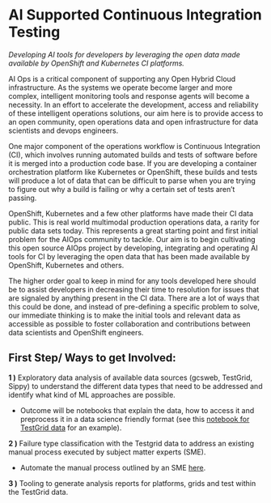 # AI Supported Continuous Integration Testing

_Developing AI tools for developers by leveraging the open data made available by OpenShift and Kubernetes CI
platforms._

AI Ops is a critical component of supporting any Open Hybrid Cloud infrastructure. As the systems we operate become
larger and more complex, intelligent monitoring tools and response agents will become a necessity. In an effort to
accelerate the development, access and reliability of these intelligent operations solutions, our aim here is to
provide access to an open community, open operations data and open infrastructure for data scientists and devops
engineers.

One major component of the operations workflow is Continuous Integration (CI), which involves running automated builds
and tests of software before it is merged into a production code base. If you are developing a container orchestration
platform like Kubernetes or OpenShift, these builds and tests will produce a lot of data that can be difficult to parse
when you are trying to figure out why a build is failing or why a certain set of tests aren’t passing.

OpenShift, Kubernetes and a few other platforms have made their CI data public. This is real world multimodal
production operations data, a rarity for public data sets today. This represents a great starting point and first initial
problem for the AIOps community to tackle. Our aim is to begin cultivating this open source AIOps project by
developing, integrating and operating AI tools for CI by leveraging the open data that has been made available by
OpenShift, Kubernetes and others.

The higher order goal to keep in mind for any tools developed here should be to assist developers in decreasing their
time to resolution for issues that are signaled by anything present in the CI data. There are a lot of ways that this
could be done, and instead of pre-defining a specific problem to solve, our immediate thinking is to make the initial
tools and relevant data as accessible as possible to foster collaboration and contributions between data scientists and
OpenShift engineers.

## First Step/ Ways to get Involved:

**1 )** Exploratory data analysis of available data sources (gcsweb, TestGrid, Sippy) to understand the different data
types that need to be addressed and identify what kind of ML approaches are possible.

* Outcome will be notebooks that explain the data, how to access it and preprocess it in a data science friendly
  format (see this
  [notebook for TestGrid data](notebooks/TestGrid_EDA.ipynb)
  for an example).

**2 )** Failure type classification with the Testgrid data to address an existing manual process executed by subject
matter experts (SME).

* Automate the manual process outlined by an SME [here](https://github.com/aicoe-aiops/ocp-ci-analysis/issues/1).

**3 )** Tooling to generate analysis reports for platforms, grids and test within the TestGrid data.
